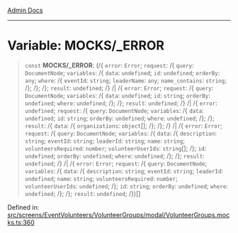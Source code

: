 [Admin Docs](/)

***

# Variable: MOCKS/_ERROR

> `const` **MOCKS/_ERROR**: (/{ `error`: `Error`; `request`: /{ `query`: `DocumentNode`; `variables`: /{ `data`: `undefined`; `id`: `undefined`; `orderBy`: `any`; `where`: /{ `eventId`: `string`; `leaderName`: `any`; `name_contains`: `string`; /}; /}; /}; `result`: `undefined`; /} /| /{ `error`: `Error`; `request`: /{ `query`: `DocumentNode`; `variables`: /{ `data`: `undefined`; `id`: `string`; `orderBy`: `undefined`; `where`: `undefined`; /}; /}; `result`: `undefined`; /} /| /{ `error`: `undefined`; `request`: /{ `query`: `DocumentNode`; `variables`: /{ `data`: `undefined`; `id`: `string`; `orderBy`: `undefined`; `where`: `undefined`; /}; /}; `result`: /{ `data`: /{ `organizations`: `object`[]; /}; /}; /} /| /{ `error`: `Error`; `request`: /{ `query`: `DocumentNode`; `variables`: /{ `data`: /{ `description`: `string`; `eventId`: `string`; `leaderId`: `string`; `name`: `string`; `volunteersRequired`: `number`; `volunteerUserIds`: `string`[]; /}; `id`: `undefined`; `orderBy`: `undefined`; `where`: `undefined`; /}; /}; `result`: `undefined`; /} /| /{ `error`: `Error`; `request`: /{ `query`: `DocumentNode`; `variables`: /{ `data`: /{ `description`: `string`; `eventId`: `string`; `leaderId`: `undefined`; `name`: `string`; `volunteersRequired`: `number`; `volunteerUserIds`: `undefined`; /}; `id`: `string`; `orderBy`: `undefined`; `where`: `undefined`; /}; /}; `result`: `undefined`; /})[]

Defined in: [src/screens/EventVolunteers/VolunteerGroups/modal/VolunteerGroups.mocks.ts:360](https://github.com/PalisadoesFoundation/talawa-admin/blob/main/src/screens/EventVolunteers/VolunteerGroups/modal/VolunteerGroups.mocks.ts#L360)
